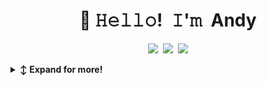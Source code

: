 
<!-- Title -->
<h1 align="center" title="...and I'm happy you are here">👋 𝙷𝚎𝚕𝚕𝚘! 𝙸'𝚖 Andy</h1>
<!-- Socials -->
<p align="center">
   <kbd>
  <a href="https://www.google.com/url?sa=t&source=web&rct=j&opi=89978449&url=https://mobile.x.com/andy__osyndoh&ved=2ahUKEwiZmLntka6HAxVm-AIHHS4ADBcQFnoECBcQAQ&usg=AOvVaw1OUqkg1lD6edQv-nXC8IL6" title="Twitter - @Andy__osyndoh"><img src="https://img.shields.io/badge/-@Andy__Osyndoh-00acee?style=flat&logo=X&logoColor=white" /></a>
  <a href="https://www.linkedin.com/in/andrew-osindo-4530691ba/" title="LinkedIn - Andrew Osindo"><img src="https://img.shields.io/badge/-Andrew Osindo-0072b1?style=flat&logo=Linkedin&logoColor=white" /></a>
   <a href="https://www.google.com/url?sa=t&source=web&rct=j&opi=89978449&url=https://m.facebook.com/public/Andy%2520Osyndoh&ved=2ahUKEwiZmLntka6HAxVm-AIHHS4ADBcQFnoECBsQAQ&usg=AOvVaw2gSQkVcy5Q3Fh6SsUm0zuR" title="Facebook - Andy Osyndoh"><img src="https://img.shields.io/badge/-Andy Osyndoh-0072b1?style=flat&logo=Facebook&logoColor=white" /></a>
 
  </kbd>
</p>

   
<!-- Outer collapsible -->  
<details>
   <summary><b>↕️ Expand for more!</b></summary>
  
   <br>
   
<!-- About Section -->
<details>
  <summary><b>👤 About</b></summary>
    <p>
      <img align="right" width="250" src="https://avatars.githubusercontent.com/u/163721517?v=4" alt="Andrew Osindo" />
      
<blockquote>

I'm a software developer with a knack for turning data into gold! With a solid background in records management, I've got the analytical and mathematical chops to dive deep into the world of programming. I'm all about using data to unearth hidden gems and drive smart, data-driven decisions. As I continue to blaze my trail in the programming universe, I'm excited to tackle real-world challenges with innovative software solutions.

When I'm not coding up a storm, you can find me jamming out to music, wandering through nature's beauty, or getting lost in a good movie.

</blockquote>

<!--
**andyosyndoh/andyosyndoh** is a ✨ _special_ ✨ repository because its `README.md` (this file) appears on your GitHub profile.

